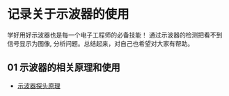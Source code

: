 
# 记录关于示波器的使用
学好用好示波器也是每一个电子工程师的必备技能！ 通过示波器的检测把看不到信号显示为图像, 分析问题。总结起来，对自己也希望对大家有帮助。

## 01 示波器的相关原理和使用

* [示波器探头原理](http://blog.sina.com.cn/s/blog_5d713e7a0100n2vx.html)
